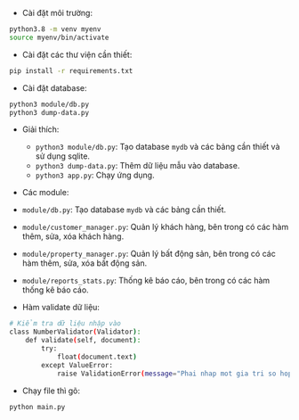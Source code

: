 - Cài đặt môi trường: 

``` bash
python3.8 -m venv myenv
source myenv/bin/activate
```

- Cài đặt các thư viện cần thiết:

``` bash
pip install -r requirements.txt
```


- Cài đặt database: 


``` bash 
python3 module/db.py
python3 dump-data.py
```


- Giải thích: 

    - `python3 module/db.py`: Tạo database `mydb` và các bảng cần thiết và sử dụng sqlite.
    - `python3 dump-data.py`: Thêm dữ liệu mẫu vào database.
    - `python3 app.py`: Chạy ứng dụng.

- Các module: 
- `module/db.py`: Tạo database `mydb` và các bảng cần thiết.
- `module/customer_manager.py`: Quản lý khách hàng, bên trong có các hàm thêm, sửa, xóa khách hàng.
- `module/property_manager.py`: Quản lý bất động sản, bên trong có các hàm thêm, sửa, xóa bất động sản.
- `module/reports_stats.py`: Thống kê báo cáo, bên trong có các hàm thống kê báo cáo.


- Hàm validate dữ liệu: 

``` bash
# Kiểm tra dữ liệu nhập vào
class NumberValidator(Validator):
    def validate(self, document):
        try:
            float(document.text)
        except ValueError:
            raise ValidationError(message="Phai nhap mot gia tri so hop le", cursor_position=len(document.text))
```

- Chạy file thì gõ: 

``` bash
python main.py
````
